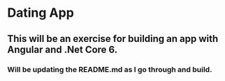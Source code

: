 # Dating App

## This will be an exercise for building an app with Angular and .Net Core 6.

### Will be updating the README.md as I go through and build.